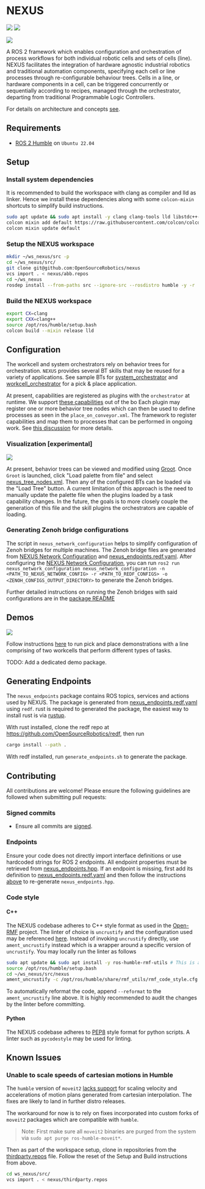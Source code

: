# NEXUS
![](https://github.com/OpenSourceRobotics/nexus/workflows/style/badge.svg)
![](https://github.com/OpenSourceRobotics/nexus/workflows/integration_tests/badge.svg)

![](./docs/media/nexus_architecture.png)

A ROS 2 framework which enables configuration and orchestration of process workflows for both individual robotic cells and sets of cells (line). NEXUS facilitates the integration of hardware agnostic industrial robotics and traditional automation components, specifying each cell or line processes through re-configurable behaviour trees. Cells in a line, or hardware components in a cell, can be triggered concurrently or sequentially according to recipes, managed through the orchestrator, departing from traditional Programmable Logic Controllers.

For details on architecture and concepts [see](./docs/concepts.md).

## Requirements
* [ROS 2 Humble](https://docs.ros.org/en/humble/Installation/Ubuntu-Install-Debians.html) on `Ubuntu 22.04`

## Setup

### Install system dependencies
It is recommended to build the workspace with clang as compiler and lld as linker.
Hence we install these dependencies along with some `colcon-mixin` shortcuts to simplify build instructions.
```bash
sudo apt update && sudo apt install -y clang clang-tools lld libstdc++-12-dev
colcon mixin add default https://raw.githubusercontent.com/colcon/colcon-mixin-repository/master/index.yaml
colcon mixin update default
```

### Setup the NEXUS workspace

```bash
mkdir ~/ws_nexus/src -p
cd ~/ws_nexus/src/
git clone git@github.com:OpenSourceRobotics/nexus
vcs import . < nexus/abb.repos
cd ~/ws_nexus
rosdep install --from-paths src --ignore-src --rosdistro humble -y -r
```

### Build the NEXUS workspace
```bash
export CX=clang
export CXX=clang++
source /opt/ros/humble/setup.bash
colcon build --mixin release lld
```

## Configuration

The workcell and system orchestrators rely on behavior trees for orchestration. `NEXUS` provides several BT skills that may be reused for a variety of applications.
See sample BTs for [system_orchestrator](nexus_integration_tests/config/system_orchestrator_bt.xml) and [workcell_orchestrator](nexus_integration_tests/config/workcell_1_bts/place_on_conveyor.xml) for a pick & place application.

At present, capabilities are registered as plugins with the `orchestrator` at runtime.
We support [these capabilities](./nexus_capabilities/src/capabilities/plugins.xml) out of the bo
Each plugin may register one or more behavior tree nodes which can then be used to define processes as seen in the `place_on_conveyor.xml`.
The framework to register capabilities and map them to processes that can be performed in ongoing work. See [this discussion](https://github.com/OpenSourceRobotics/nexus/discussions/369) for more details.

### Visualization [experimental]
![](./docs/media/bt_example.png)

At present, behavior trees can be viewed and modified using [Groot](https://github.com/BehaviorTree/Groot). Once `Groot` is launched, click "Load palette from file" and select [nexus_tree_nodes.xml](./nexus_tree_nodes.xml). Then any of the configured BTs can be loaded via the "Load Tree" button.
A current limitation of this approach is the need to manually update the palette file when the plugins loaded by a task capability changes. In the future, the goals is to more closely couple the generation of this file and the skill plugins the orchestrators are capable of loading.

### Generating Zenoh bridge configurations

The script in `nexus_network_configuration` helps to simplify configuration of Zenoh bridges for multiple machines. The Zenoh bridge files are generated from [NEXUS Network Configuration](nexus_integration_tests/config/zenoh/nexus_network_config.yaml) and [nexus_endpoints.redf.yaml](./nexus_endpoints.redf.yaml). After configuring the [NEXUS Network Configuration](nexus_integration_tests/config/zenoh/nexus_network_config.yaml), you can run `ros2 run nexus_network_configuration nexus_network_configuration -n <PATH_TO_NEXUS_NETWORK_CONFIG> -r <PATH_TO_REDF_CONFIGS> -o <ZENOH_CONFIGS_OUTPUT_DIRECTORY>` to generate the Zenoh bridges.

Further detailed instructions on running the Zenoh bridges with said configurations are in the [package README](nexus_network_configuration/README.md)

## Demos

![](./docs/media/nexus_demo.png)

Follow instructions [here](nexus_integration_tests/README.md) to run pick and place demonstrations with a line comprising of two workcells that perform different types of tasks.

TODO: Add a dedicated demo package.


## Generating Endpoints

The `nexus_endpoints` package contains ROS topics, services and actions used by NEXUS. The package is generated from [nexus_endpoints.redf.yaml](./nexus_endpoints.redf.yaml) using `redf`. rust is required to generated the package, the easiest way to install rust is via [rustup](https://rustup.rs/).

With rust installed, clone the redf repo at https://github.com/OpenSourceRobotics/redf, then run
```bash
cargo install --path .
```

With redf installed, run `generate_endpoints.sh` to generate the package.

## Contributing
All contributions are welcome! Please ensure the following guidelines are followed when submitting pull requests:

### Signed commits
* Ensure all commits are [signed](https://docs.github.com/en/authentication/managing-commit-signature-verification/signing-commits).

### Endpoints
Ensure your code does not directly import interface definitions or use hardcoded strings for ROS 2 endpoints.
All endpoint properties must be retrieved from [nexus_endpoints.hpp](nexus_endpoints/nexus_endpoints.hpp).
If an endpoint is missing, first add its definition to [nexus_endpoints.redf.yaml](./nexus_endpoints.redf.yaml) and then follow the instructions [above](#generating-endpoints) to re-generate `nexus_endpoints.hpp`.

### Code style
#### C++
The NEXUS codebase adheres to C++ style format as used in the [Open-RMF](https://github.com/open-rmf/rmf) project.
The linter of choice is `uncrustify` and the configuration used may be referenced [here](https://github.com/open-rmf/rmf_utils/blob/main/rmf_utils/test/format/rmf_code_style.cfg).
Instead of invoking `uncrustify` directly, use `ament_uncrustify` instead which is a wrapper around a specific version of `uncrustify`.
You may locally run the linter as follows
```bash
sudo apt update && sudo apt install -y ros-humble-rmf-utils # This is a one-time step
source /opt/ros/humble/setup.bash
cd ~/ws_nexus/src/nexus
ament_uncrustify -c /opt/ros/humble/share/rmf_utils/rmf_code_style.cfg . --language C++ --exclude nexus_endpoints/nexus_endpoints.hpp
```
To automatically reformat the code, append `--reformat` to the `ament_uncrustify` line above.
It is highly recommended to audit the changes by the linter before committing.

#### Python
The NEXUS codebase adheres to [PEP8](https://peps.python.org/pep-0008/) style format for python scripts.
A linter such as `pycodestyle` may be used for linting.

## Known Issues

### Unable to scale speeds of cartesian motions in Humble
The `humble` version of `moveit2` [lacks support](https://github.com/ros-planning/moveit2/issues/1967) for scaling velocity and accelerations of motion plans generated from cartesian interpolation.
The fixes are likely to land in further distro releases.

The workaround for now is to rely on fixes incorporated into custom forks of `moveit2` packages which are compatible with `humble`.

>Note: First make sure all `moveit2` binaries are purged from the system via `sudo apt purge ros-humble-moveit*`.

Then as part of the workspace setup, clone in repositories from the [thirdparty.repos](./thirdparty.repos) file.
Follow the reset of the Setup and Build instructions from above.

```bash
cd ws_nexus/src/
vcs import . < nexus/thirdparty.repos
```
